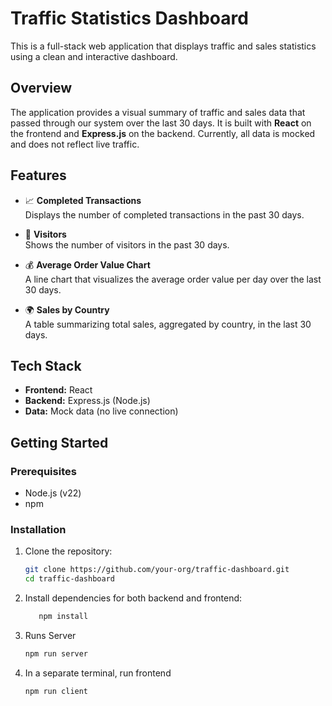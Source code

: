 # Traffic Statistics Dashboard

This is a full-stack web application that displays traffic and sales statistics using a clean and interactive dashboard.

## Overview

The application provides a visual summary of traffic and sales data that passed through our system over the last 30 days. It is built with **React** on the frontend and **Express.js** on the backend. Currently, all data is mocked and does not reflect live traffic.

## Features

- 📈 **Completed Transactions**  
  Displays the number of completed transactions in the past 30 days.

- 👥 **Visitors**  
  Shows the number of visitors in the past 30 days.

- 💰 **Average Order Value Chart**  
  A line chart that visualizes the average order value per day over the last 30 days.

- 🌍 **Sales by Country**  
  A table summarizing total sales, aggregated by country, in the last 30 days.

## Tech Stack

- **Frontend:** React
- **Backend:** Express.js (Node.js)
- **Data:** Mock data (no live connection)

## Getting Started

### Prerequisites

- Node.js (v22)
- npm

### Installation

1. Clone the repository:

   ```bash
   git clone https://github.com/your-org/traffic-dashboard.git
   cd traffic-dashboard
   ```

2. Install dependencies for both backend and frontend:
    ```bash
       npm install
    ```

3. Runs Server
    ```bash
    npm run server
    ```
4. In a separate terminal, run frontend
    ```bash
    npm run client
    ```
